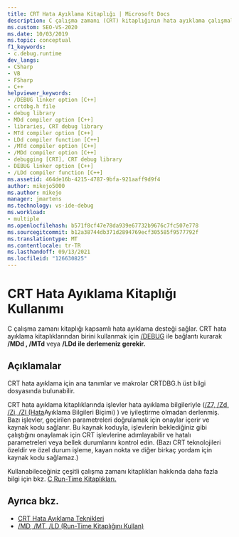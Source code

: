 ```yaml
---
title: CRT Hata Ayıklama Kitaplığı | Microsoft Docs
description: C çalışma zamanı (CRT) kitaplığının hata ayıklama çalışmalarınızı nasıl desteklediğini ve CRT hata ayıklama kitaplıklarını kullanmak için neleri gerektiğini öğrenin.
ms.custom: SEO-VS-2020
ms.date: 10/03/2019
ms.topic: conceptual
f1_keywords:
- c.debug.runtime
dev_langs:
- CSharp
- VB
- FSharp
- C++
helpviewer_keywords:
- /DEBUG linker option [C++]
- crtdbg.h file
- debug library
- MDd compiler option [C++]
- libraries, CRT debug library
- MTd compiler option [C++]
- LDd compiler function [C++]
- /MTd compiler option [C++]
- /MDd compiler option [C++]
- debugging [CRT], CRT debug library
- DEBUG linker option [C++]
- /LDd compiler function [C++]
ms.assetid: 464de16b-4215-4787-9bfa-921aaff9d9f4
author: mikejo5000
ms.author: mikejo
manager: jmartens
ms.technology: vs-ide-debug
ms.workload:
- multiple
ms.openlocfilehash: b571f8cf47e78da939e67732b9676c7fc507e778
ms.sourcegitcommit: b12a38744db371d2894769ecf305585f9577792f
ms.translationtype: MT
ms.contentlocale: tr-TR
ms.lasthandoff: 09/13/2021
ms.locfileid: "126630825"
---
```

# <a name="crt-debug-library-use"></a>CRT Hata Ayıklama Kitaplığı Kullanımı
C çalışma zamanı kitaplığı kapsamlı hata ayıklama desteği sağlar. CRT hata ayıklama kitaplıklarından birini kullanmak için [/DEBUG](/cpp/build/reference/debug-generate-debug-info) ile bağlantı kurarak **/MDd , /MTd** veya **/LDd ile derlemeniz gerekir.** 

## <a name="remarks"></a>Açıklamalar
 CRT hata ayıklama için ana tanımlar ve makrolar CRTDBG.h üst bilgi dosyasında bulunabilir.

 CRT hata ayıklama kitaplıklarında işlevler hata ayıklama bilgileriyle ([/Z7, /Zd, /Zi, /ZI (Hata](/cpp/build/reference/z7-zi-zi-debug-information-format)Ayıklama Bilgileri Biçimi) ) ve iyileştirme olmadan derlenmiş. Bazı işlevler, geçirilen parametreleri doğrulamak için onaylar içerir ve kaynak kodu sağlanır. Bu kaynak koduyla, işlevlerin beklediğiniz gibi çalıştığını onaylamak için CRT işlevlerine adımlayabilir ve hatalı parametreleri veya bellek durumlarını kontrol edin. (Bazı CRT teknolojileri özeldir ve özel durum işleme, kayan nokta ve diğer birkaç yordam için kaynak kodu sağlamaz.)

 Kullanabileceğiniz çeşitli çalışma zamanı kitaplıkları hakkında daha fazla bilgi için bkz. [C Run-Time Kitaplıkları.](/cpp/c-runtime-library/crt-library-features)

## <a name="see-also"></a>Ayrıca bkz.

- [CRT Hata Ayıklama Teknikleri](../debugger/crt-debugging-techniques.md)
- [/MD, /MT, /LD (Run-Time Kitaplığını Kullan)](/cpp/build/reference/md-mt-ld-use-run-time-library)